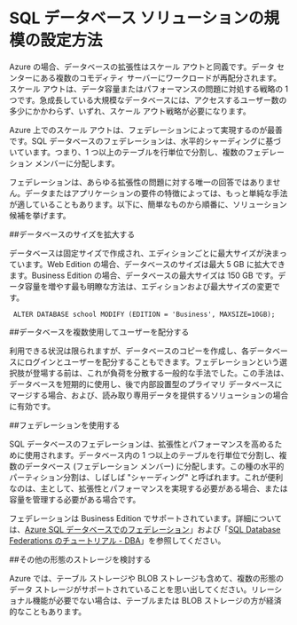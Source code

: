<properties linkid="manage-services-how-to-scale-a-sqldb" urlDisplayName="規模の設定方法" pageTitle="SQL データベースの規模の設定方法 - Azure" metaKeywords="" description="Azure の SQL データベースの規模変更の選択肢について説明します。" metaCanonical="" services="sql-database" documentationCenter="" title="SQL データベース ソリューションの規模の設定方法" authors="" solutions="" manager="" editor="" />





<h1 id="scale">SQL データベース ソリューションの規模の設定方法</h1>


Azure の場合、データベースの拡張性はスケール アウトと同義です。データ センターにある複数のコモディティ サーバーにワークロードが再配分されます。スケール アウトは、データ容量またはパフォーマンスの問題に対処する戦略の 1 つです。急成長している大規模なデータベースには、アクセスするユーザー数の多少にかかわらず、いずれ、スケール アウト戦略が必要になります。

Azure 上でのスケール アウトは、フェデレーションによって実現するのが最善です。SQL データベースのフェデレーションは、水平的シャーディングに基づいています。つまり、1 つ以上のテーブルを行単位で分割し、複数のフェデレーション メンバーに分配します。

フェデレーションは、あらゆる拡張性の問題に対する唯一の回答ではありません。データまたはアプリケーションの要件の特徴によっては、もっと単純な手法が適していることもあります。以下に、簡単なものから順番に、ソリューション候補を挙げます。

##データベースのサイズを拡大する

データベースは固定サイズで作成され、エディションごとに最大サイズが決まっています。Web Edition の場合、データベースのサイズは最大 5 GB に拡大できます。Business Edition の場合、データベースの最大サイズは 150 GB です。データ容量を増やす最も明瞭な方法は、エディションおよび最大サイズの変更です。

     ALTER DATABASE school MODIFY (EDITION = 'Business', MAXSIZE=10GB);

##データベースを複数使用してユーザーを配分する

利用できる状況は限られますが、データベースのコピーを作成し、各データベースにログインとユーザーを配分することもできます。フェデレーションという選択肢が登場する前は、これが負荷を分散する一般的な手法でした。この手法は、データベースを短期的に使用し、後で内部設置型のプライマリ データベースにマージする場合、および、読み取り専用データを提供するソリューションの場合に有効です。

##フェデレーションを使用する

SQL データベースのフェデレーションは、拡張性とパフォーマンスを高めるために使用されます。データベース内の 1 つ以上のテーブルを行単位で分割し、複数のデータベース (フェデレーション メンバー) に分配します。この種の水平的パーティション分割は、しばしば "シャーディング" と呼ばれます。これが便利なのは、主として、拡張性とパフォーマンスを実現する必要がある場合、または容量を管理する必要がある場合です。

フェデレーションは Business Edition でサポートされています。詳細については、[Azure SQL データベースでのフェデレーション][]」および「[SQL Database Federations のチュートリアル - DBA][]」を参照してください。

##その他の形態のストレージを検討する

Azure では、テーブル ストレージや BLOB ストレージも含めて、複数の形態のデータ ストレージがサポートされていることを思い出してください。リレーショナル機能が必要でない場合は、テーブルまたは BLOB ストレージの方が経済的なこともあります。

[Azure SQL データベースでのフェデレーション]: http://msdn.microsoft.com/ja-jp/library/windowsazure/hh597452.aspx
[SQL Database Federations のチュートリアル - DBA]: http://msdn.microsoft.com/ja-jp/library/windowsazure/hh778416.aspx

